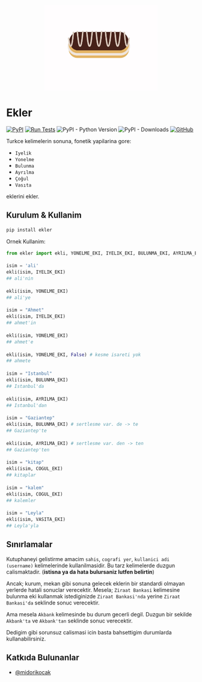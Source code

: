 <p align="center">
<img src="https://raw.githubusercontent.com/alioguzhan/ekler/master/ekler.jpg" width="300">
</p>

# Ekler

[![PyPI](https://img.shields.io/pypi/v/ekler?color=blue)](https://pypi.org/project/ekler/)
[![Run Tests](https://github.com/alioguzhan/ekler/actions/workflows/test.yml/badge.svg)](https://github.com/alioguzhan/ekler/actions/workflows/test.yml)
![PyPI - Python Version](https://img.shields.io/pypi/pyversions/ekler)
![PyPI - Downloads](https://img.shields.io/pypi/dm/ekler?color=blue)
[![GitHub](https://img.shields.io/github/license/mashape/apistatus.svg)](https://opensource.org/licenses/MIT)

Turkce kelimelerin sonuna, fonetik yapilarina gore:

- `Iyelik`
- `Yonelme`
- `Bulunma`
- `Ayrılma`
- `Çoğul`
- `Vasıta`

eklerini ekler.

## Kurulum & Kullanim

```bash
pip install ekler
```

Ornek Kullanim:

```py
from ekler import ekli, YONELME_EKI, IYELIK_EKI, BULUNMA_EKI, AYRILMA_EKI, VASITA_EKI

isim = 'ali'
ekli(isim, IYELIK_EKI)
## ali'nin

ekli(isim, YONELME_EKI)
## ali'ye

isim = "Ahmet"
ekli(isim, IYELIK_EKI)
## ahmet'in

ekli(isim, YONELME_EKI)
## ahmet'e

ekli(isim, YONELME_EKI, False) # kesme isareti yok
## ahmete

isim = "Istanbul"
ekli(isim, BULUNMA_EKI)
## Istanbul'da

ekli(isim, AYRILMA_EKI)
## Istanbul'dan

isim = "Gaziantep"
ekli(isim, BULUNMA_EKI) # sertlesme var. de -> te
## Gaziantep'te

ekli(isim, AYRILMA_EKI) # sertlesme var. den -> ten
## Gaziantep'ten

isim = "kitap"
ekli(isim, COGUL_EKI)
## kitaplar

isim = "kalem"
ekli(isim, COGUL_EKI)
## kalemler

isim = "Leyla"
ekli(isim, VASITA_EKI)
## Leyla'yla
```

## Sınırlamalar

Kutuphaneyi gelistirme amacim `sahis`, `cografi yer`, `kullanici adi (username)` kelimelerinde kullanilmasidir. Bu tarz kelimelerde duzgun calismaktadir. (**istisna ya da hata bulursaniz lutfen belirtin**)

Ancak; kurum, mekan gibi sonuna gelecek eklerin bir standardi olmayan yerlerde hatali sonuclar verecektir. Mesela; `Ziraat Bankasi` kelimesine bulunma eki kullanmak istediginizde `Ziraat Bankasi'nda` yerine `Ziraat Bankasi'da` seklinde sonuc verecektir.

Ama mesela `Akbank` kelimesinde bu durum gecerli degil. Duzgun bir sekilde `Akbank'ta` ve `Akbank'tan` seklinde sonuc verecektir.

Dedigim gibi sorunsuz calismasi icin basta bahsettigim durumlarda kullanabilirsiniz.

## Katkıda Bulunanlar

- [@midorikocak](https://github.com/midorikocak)
